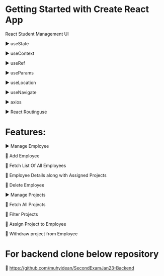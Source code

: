 # Getting Started with Create React App

React Student Management UI

▶ useState

▶ useContext

▶ useRef

▶ useParams

▶ useLocation

▶ useNavigate

▶ axios

▶ React Routinguse



# Features:

▶ Manage Employee

🔵 Add Employee

🔵 Fetch List Of All Employees 

🔵 Employee Details along with Assigned Projects

🔵 Delete Employee

▶ Manage Projects 

🔵 Fetch All Projects

🔵 Filter Projects

🔵 Assign Project to Employee

🔵 Withdraw project from Employee

# For backend clone below repository

🔗 https://github.com/muhyidean/SecondExamJan23-Backend


